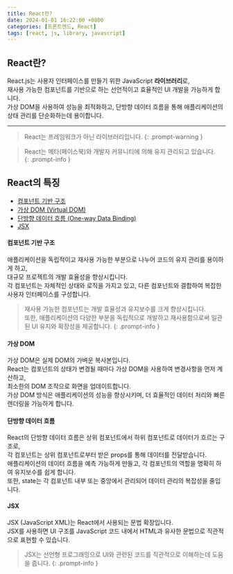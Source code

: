 ```yaml
---
title: React란?
date: 2024-01-01 16:22:00 +0800
categories: [프론트엔드, React]
tags: [react, js, library, javascript]
---
```


## **React란?**


React.js는 사용자 인터페이스를 만들기 위한 JavaScript **라이브러리**로,</br>
재사용 가능한 컴포넌트를 기반으로 하는 선언적이고 효율적인 UI 개발을 가능하게 합니다.</br> 
가상 DOM을 사용하여 성능을 최적화하고, 단방향 데이터 흐름을 통해 애플리케이션의 상태 관리를 단순화하는데 용이합니다.

 

---
> React는 프레임워크가 아닌 라이브러리입니다.
{: .prompt-warning }

> React는 메타(페이스북)와 개발자 커뮤니티에 의해 유지 관리되고 있습니다.  
{: .prompt-info }


## **React의 특징**

- [컴포넌트 기반 구조](#컴포넌트-기반-구조)
- [가상 DOM (Virtual DOM)](#가상-dom)
- [단방향 데이터 흐름 (One-way Data Binding)](#단방향-데이터-흐름)
- [JSX](#jsx)


#### **컴포넌트 기반 구조**

애플리케이션을 독립적이고 재사용 가능한 부분으로 나누어 코드의 유지 관리를 용이하게 하고,</br>
대규모 프로젝트의 개발 효율성을 향상시킵니다.</br>
각 컴포넌트는 자체적인 상태와 로직을 가지고 있고, 다른 컴포넌트와 결합하여 복잡한 사용자 인터페이스를 구성합니다.

> 재사용 가능한 컴포넌트는 개발 효율성과 유지보수를 크게 향상시킵니다.</br>
> 또한, 애플리케이션의 다양한 부분을 독립적으로 개발하고 재사용함으로써 일관된 UI 유지와 확장성을 제공합니다.
{: .prompt-info }

#### **가상 DOM**

가상 DOM은 실제 DOM의 가벼운 복사본입니다.</br>
React는 컴포넌트의 상태가 변경될 때마다 가상 DOM을 사용하여 변경사항을 먼저 계산하고,</br>
최소한의 DOM 조작으로 화면을 업데이트합니다.</br>
가상 DOM 방식은 애플리케이션의 성능을 향상시키며, 더 효율적인 데이터 처리와 빠른 렌더링을 가능하게 합니다.</br>



#### **단방향 데이터 흐름**

React의 단방향 데이터 흐름은 상위 컴포넌트에서 하위 컴포넌트로 데이터가 흐르는 구조로,</br>
각 컴포넌트는 상위 컴포넌트로부터 받은 props를 통해 데이터를 전달받습니다.</br>
애플리케이션의 데이터 흐름을 예측 가능하게 만들고, 각 컴포넌트의 역할을 명확히 하여 유지보수를 쉽게 합니다.</br>
또한, state는 각 컴포넌트 내부 또는 중앙에서 관리되어 데이터 관리의 복잡성을 줄입니다.

#### **JSX**
JSX (JavaScript XML)는 React에서 사용되는 문법 확장입니다.</br>
JSX를 사용하면 UI 구조를 JavaScript 코드 내에서 HTML과 유사한 문법으로 직관적으로 표현할 수 있습니다.</br>

> JSX는 선언형 프로그래밍으로 UI와 관련된 코드를 직관적으로 이해하는데 도움을 줍니다.
{: .prompt-info }


<!-- ## **React의 장점** -->



<!-- ## **React의 단점** -->


